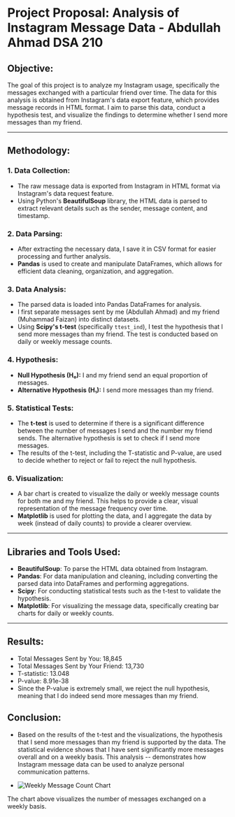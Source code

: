 # Project Proposal: Analysis of Instagram Message Data - Abdullah Ahmad DSA 210

## **Objective:**
The goal of this project is to analyze my Instagram usage, specifically the messages exchanged with a particular friend over time. The data for this analysis is obtained from Instagram's data export feature, which provides message records in HTML format. I aim to parse this data, conduct a hypothesis test, and visualize the findings to determine whether I send more messages than my friend.

---

## **Methodology:**

### 1. **Data Collection:**
- The raw message data is exported from Instagram in HTML format via Instagram's data request feature.
- Using Python's **BeautifulSoup** library, the HTML data is parsed to extract relevant details such as the sender, message content, and timestamp.

### 2. **Data Parsing:**
- After extracting the necessary data, I save it in CSV format for easier processing and further analysis. 
- **Pandas** is used to create and manipulate DataFrames, which allows for efficient data cleaning, organization, and aggregation.

### 3. **Data Analysis:**
- The parsed data is loaded into Pandas DataFrames for analysis.
- I first separate messages sent by me (Abdullah Ahmad) and my friend (Muhammad Faizan) into distinct datasets.
- Using **Scipy's t-test** (specifically `ttest_ind`), I test the hypothesis that I send more messages than my friend. The test is conducted based on daily or weekly message counts.

### 4. **Hypothesis:**
- **Null Hypothesis (H₀):** I and my friend send an equal proportion of messages.
- **Alternative Hypothesis (H₁):** I send more messages than my friend.

### 5. **Statistical Tests:**
- The **t-test** is used to determine if there is a significant difference between the number of messages I send and the number my friend sends. The alternative hypothesis is set to check if I send more messages.
- The results of the t-test, including the T-statistic and P-value, are used to decide whether to reject or fail to reject the null hypothesis.

### 6. **Visualization:**
- A bar chart is created to visualize the daily or weekly message counts for both me and my friend. This helps to provide a clear, visual representation of the message frequency over time.
- **Matplotlib** is used for plotting the data, and I aggregate the data by week (instead of daily counts) to provide a clearer overview.

---

## **Libraries and Tools Used:**
- **BeautifulSoup**: To parse the HTML data obtained from Instagram.
- **Pandas**: For data manipulation and cleaning, including converting the parsed data into DataFrames and performing aggregations.
- **Scipy**: For conducting statistical tests such as the t-test to validate the hypothesis.
- **Matplotlib**: For visualizing the message data, specifically creating bar charts for daily or weekly counts.

---

## **Results:**
- Total Messages Sent by You: 18,845
- Total Messages Sent by Your Friend: 13,730
- T-statistic: 13.048
- P-value: 8.91e-38
- Since the P-value is extremely small, we reject the null hypothesis, meaning that I do indeed send more messages than my friend.

## **Conclusion:**
- Based on the results of the t-test and the visualizations, the hypothesis that I send more messages than my friend is supported by the data. The statistical evidence shows that I have sent significantly more messages overall and on a weekly basis. This analysis --   demonstrates how Instagram message data can be used to analyze personal communication patterns.

- ![Weekly Message Count Chart](https://imgur.com/a/52Qsljn)

The chart above visualizes the number of messages exchanged on a weekly basis.
